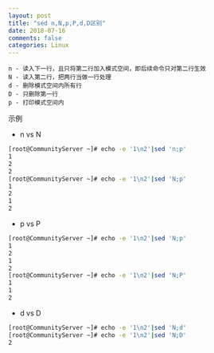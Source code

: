 ```yaml
---
layout: post
title: "sed n,N,p,P,d,D区别"
date: 2018-07-16
comments: false
categories: Linux
---
```


```
n - 读入下一行，且只将第二行加入模式空间，即后续命令只对第二行生效
N - 读入第二行，把两行当做一行处理
d - 删除模式空间内所有行
D - 只删除第一行
p - 打印模式空间内
```

示例

* n vs N

```bash
[root@CommunityServer ~]# echo -e '1\n2'|sed 'n;p'
1
2
2
[root@CommunityServer ~]# echo -e '1\n2'|sed 'N;p'
1
2
1
2
```

* p vs P

```bash
[root@CommunityServer ~]# echo -e '1\n2'|sed 'N;p'
1
2
1
2
[root@CommunityServer ~]# echo -e '1\n2'|sed 'N;P'
1
1
2
```

* d vs D

```bash
[root@CommunityServer ~]# echo -e '1\n2'|sed 'N;d'
[root@CommunityServer ~]# echo -e '1\n2'|sed 'N;D'
2
```
